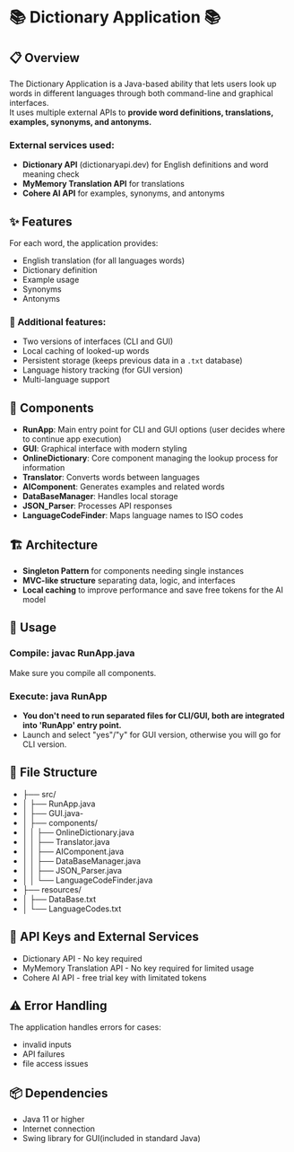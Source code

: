 # 📚 Dictionary Application 📚

## 📋 Overview
The Dictionary Application is a Java-based ability that lets users look up words in different languages through both command-line and graphical interfaces.  
It uses multiple external APIs to **provide word definitions, translations, examples, synonyms, and antonyms.**

### External services used:
- **Dictionary API** (dictionaryapi.dev) for English definitions and word meaning check
- **MyMemory Translation API** for translations
- **Cohere AI API** for examples, synonyms, and antonyms

## ✨ Features
For each word, the application provides:
- English translation (for all languages words)
- Dictionary definition
- Example usage
- Synonyms
- Antonyms

### 📝 Additional features:
- Two versions of interfaces (CLI and GUI)
- Local caching of looked-up words
- Persistent storage (keeps previous data in a `.txt` database)
- Language history tracking (for GUI version)
- Multi-language support

## 🧩 Components
- **RunApp**: Main entry point for CLI and GUI options (user decides where to continue app execution)
- **GUI**: Graphical interface with modern styling
- **OnlineDictionary**: Core component managing the lookup process for information
- **Translator**: Converts words between languages
- **AIComponent**: Generates examples and related words
- **DataBaseManager**: Handles local storage
- **JSON_Parser**: Processes API responses
- **LanguageCodeFinder**: Maps language names to ISO codes

## 🏗️ Architecture
- **Singleton Pattern** for components needing single instances
- **MVC-like structure** separating data, logic, and interfaces
- **Local caching** to improve performance and save free tokens for the AI model

## 🚀 Usage
### Compile: javac RunApp.java  
Make sure you compile all components. 

### Execute: java RunApp
- **You don't need to run separated files for CLI/GUI, both are integrated into 'RunApp' entry point.**
- Launch and select "yes"/"y" for GUI version, otherwise you will go for CLI version.


## 📁 File Structure

- ├── src/
- │   ├── RunApp.java
- │   ├── GUI.java- 
- │   ├── components/
- │   │   ├── OnlineDictionary.java
- │   │   ├── Translator.java
- │   │   ├── AIComponent.java
- │   │   ├── DataBaseManager.java
- │   │   ├── JSON_Parser.java
- │   │   └── LanguageCodeFinder.java
- ├── resources/
- │   ├── DataBase.txt
- │   └── LanguageCodes.txt


## 🔑 API Keys and External Services
- Dictionary API - No key required
- MyMemory Translation API - No key required for limited usage
- Cohere AI API - free trial key with limitated tokens

## ⚠️ Error Handling
The application handles errors for cases:  
- invalid inputs
- API failures
- file access issues

## 📦 Dependencies
- Java 11 or higher
- Internet connection
- Swing library for GUI(included in standard Java)
